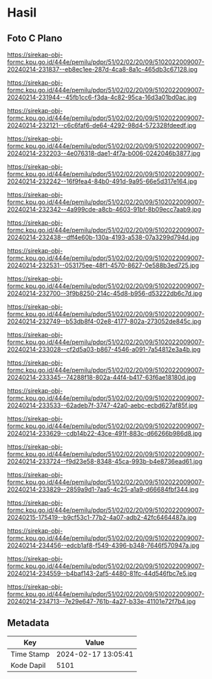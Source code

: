 # Hasil

## Foto C Plano

https://sirekap-obj-formc.kpu.go.id/444e/pemilu/pdpr/51/02/02/20/09/5102022009007-20240214-231837--eb8ec1ee-287d-4ca8-8a1c-465db3c67128.jpg

https://sirekap-obj-formc.kpu.go.id/444e/pemilu/pdpr/51/02/02/20/09/5102022009007-20240214-231944--45fb1cc6-f3da-4c82-95ca-16d3a01bd0ac.jpg

https://sirekap-obj-formc.kpu.go.id/444e/pemilu/pdpr/51/02/02/20/09/5102022009007-20240214-232121--c6c6faf6-de64-4292-98d4-572328fdeedf.jpg

https://sirekap-obj-formc.kpu.go.id/444e/pemilu/pdpr/51/02/02/20/09/5102022009007-20240214-232203--4e076318-dae1-4f7a-b006-0242046b3877.jpg

https://sirekap-obj-formc.kpu.go.id/444e/pemilu/pdpr/51/02/02/20/09/5102022009007-20240214-232242--16f9fea4-84b0-491d-9a95-66e5d317e164.jpg

https://sirekap-obj-formc.kpu.go.id/444e/pemilu/pdpr/51/02/02/20/09/5102022009007-20240214-232342--4a999cde-a8cb-4603-91bf-8b09ecc7aab9.jpg

https://sirekap-obj-formc.kpu.go.id/444e/pemilu/pdpr/51/02/02/20/09/5102022009007-20240214-232438--dff4e60b-130a-4193-a538-07a3299d794d.jpg

https://sirekap-obj-formc.kpu.go.id/444e/pemilu/pdpr/51/02/02/20/09/5102022009007-20240214-232531--053175ee-48f1-4570-8627-0e588b3ed725.jpg

https://sirekap-obj-formc.kpu.go.id/444e/pemilu/pdpr/51/02/02/20/09/5102022009007-20240214-232700--3f9b8250-214c-45d8-b956-d53222db6c7d.jpg

https://sirekap-obj-formc.kpu.go.id/444e/pemilu/pdpr/51/02/02/20/09/5102022009007-20240214-232749--b53db8f4-02e8-4177-802a-273052de845c.jpg

https://sirekap-obj-formc.kpu.go.id/444e/pemilu/pdpr/51/02/02/20/09/5102022009007-20240214-233028--cf2d5a03-b867-4546-a091-7a54812e3a4b.jpg

https://sirekap-obj-formc.kpu.go.id/444e/pemilu/pdpr/51/02/02/20/09/5102022009007-20240214-233345--74288f18-802a-44f4-b417-63f6ae18180d.jpg

https://sirekap-obj-formc.kpu.go.id/444e/pemilu/pdpr/51/02/02/20/09/5102022009007-20240214-233533--62adeb7f-3747-42a0-aebc-ecbd627af85f.jpg

https://sirekap-obj-formc.kpu.go.id/444e/pemilu/pdpr/51/02/02/20/09/5102022009007-20240214-233629--cdb14b22-43ce-491f-883c-d66266b986d8.jpg

https://sirekap-obj-formc.kpu.go.id/444e/pemilu/pdpr/51/02/02/20/09/5102022009007-20240214-233724--f9d23e58-8348-45ca-993b-b4e8736ead61.jpg

https://sirekap-obj-formc.kpu.go.id/444e/pemilu/pdpr/51/02/02/20/09/5102022009007-20240214-233829--2859a9d1-7aa5-4c25-a1a9-d66684fbf344.jpg

https://sirekap-obj-formc.kpu.go.id/444e/pemilu/pdpr/51/02/02/20/09/5102022009007-20240215-175419--b9cf53c1-77b2-4a07-adb2-42fc6464487a.jpg

https://sirekap-obj-formc.kpu.go.id/444e/pemilu/pdpr/51/02/02/20/09/5102022009007-20240214-234456--edcb1af8-f549-4396-b348-7646f570947a.jpg

https://sirekap-obj-formc.kpu.go.id/444e/pemilu/pdpr/51/02/02/20/09/5102022009007-20240214-234559--b4baf143-2af5-4480-81fc-44d546fbc7e5.jpg

https://sirekap-obj-formc.kpu.go.id/444e/pemilu/pdpr/51/02/02/20/09/5102022009007-20240214-234713--7e29e647-761b-4a27-b33e-41101e72f7b4.jpg


## Metadata

| Key        | Value               |
| ---------- | ------------------- |
| Time Stamp | 2024-02-17 13:05:41 |
| Kode Dapil | 5101                |




